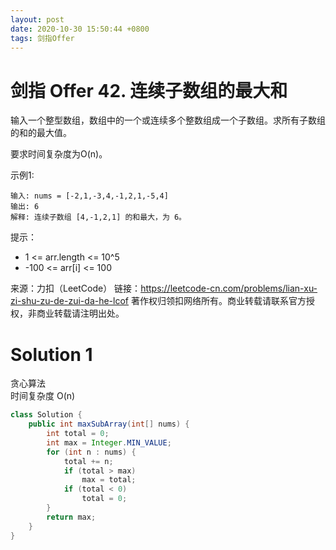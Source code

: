 ```yaml
---
layout: post
date: 2020-10-30 15:50:44 +0800
tags: 剑指Offer
---
```


# 剑指 Offer 42. 连续子数组的最大和

输入一个整型数组，数组中的一个或连续多个整数组成一个子数组。求所有子数组的和的最大值。

要求时间复杂度为O(n)。

示例1:
```
输入: nums = [-2,1,-3,4,-1,2,1,-5,4]
输出: 6
解释: 连续子数组 [4,-1,2,1] 的和最大，为 6。
```
提示：
+ 1 <= arr.length <= 10^5
+ -100 <= arr[i] <= 100

来源：力扣（LeetCode）
链接：https://leetcode-cn.com/problems/lian-xu-zi-shu-zu-de-zui-da-he-lcof
著作权归领扣网络所有。商业转载请联系官方授权，非商业转载请注明出处。

# Solution 1
贪心算法  
时间复杂度 O(n)  
``` java
class Solution {
    public int maxSubArray(int[] nums) {
        int total = 0;
        int max = Integer.MIN_VALUE;
        for (int n : nums) {
            total += n;
            if (total > max)
                max = total;
            if (total < 0)
                total = 0;
        }
        return max;
    }
}
```

